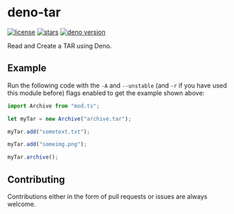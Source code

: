 # deno-tar

[![license](https://img.shields.io/github/license/divy-work/deno-tar)](https://github.com/divy-work/deno-tar/blob/master/LICENSE)
[![stars](https://img.shields.io/github/stars/divy-work/deno-tar)](https://github.com/divy-work/deno-tar/stargazers)
[![deno version](https://img.shields.io/badge/deno-1.0.2-success)](https://github.com/denoland/deno)

Read and Create a TAR using Deno.

## Example

Run the following code with the `-A` and `--unstable` (and `-r` if you have
used this module before) flags enabled to get the example shown above:

```ts
import Archive from "mod.ts";

let myTar = new Archive("archive.tar");

myTar.add("sometext.txt");

myTar.add("someimg.png");

myTar.archive();
```

## Contributing

Contributions either in the form of pull requests or issues are always welcome.
